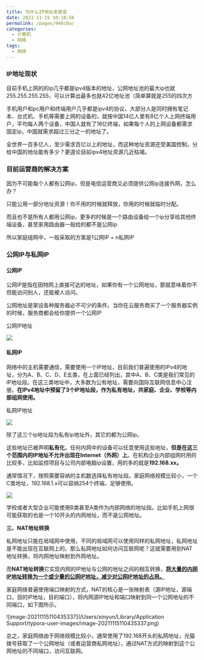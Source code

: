 ```yaml
---
title: 为什么IP地址老是变
date: 2021-11-15 10:18:56
permalink: /pages/946c8a/
categories:
  - 计算机
  - 网络
tags:
  - 网络
---
```



### IP地址现状

目前手机上网的的ip几乎都是ipv4版本的地址，公网地址池的最大ip也就255.255.255.255，可以计算出最多也就42亿地址池（简单算就是255的四次方

手机用户和pc用户和终端用户几乎都是ipv4的协议，大部分人是同时拥有笔记本、台式机、手机等需要上网的设备的，就按中国14亿人里有8亿个人上网终端用户，平均每人两个设备，中国人就有了16亿终端，如果每个人的上网设备都需求固定ip，中国就需求超过三分之一的地址了。

全世界一百多亿人，至少需求百亿以上的地址，而这种地址资源还受美国控制，分给中国的地址能有多少？更遑论目前ipv4地址资源几近枯竭。



### 目前运营商的解决方案

因为不可能每个人都有公网ip，但是电信运营商又必须提供公网ip连接外网，怎么办？

只能公用一部分地址资源！你不用的时候就释放，你用的时候就临时分配。

而且也不是所有人都用公网ip，更多的时候是一个路由设备给一个ip分享给其他终端设备，甚至家用路由器一般给的都不是公网ip

所以家庭组网中，一般采取的方案是1公网IP + n私网IP 


### 公网IP与私网IP

#### 公网IP

公网IP是指在因特网上直接可达的地址，如果你有一个公网地址，那就意味着你不但能访问别人，还能被人访问。

公网地址是架设各种服务器必不可少的条件。当你在云服务商买了一个服务器实例的时候，服务商都会给你提供一个公网IP

公网IP地址

![](https://gcy-1306312261.cos.ap-chengdu.myqcloud.com/blog/20211115110913.png)

#### 私网IP

网络中的主机需要通信，需要使用一个IP地址，目前我们普遍使用的IPv4的地址，分为A、B、C、D、E五类，在上面已经列出，其中A、B、C类是我们常见的IP地址段。在这三类地址中，大多数为公有地址，需要向国际互联网信息中心注册。**在IPv4地址中预留了3个IP地址段，作为私有地址，共家庭、企业、学校等内部组网使用。**

私网IP地址

![](https://gcy-1306312261.cos.ap-chengdu.myqcloud.com/blog/20211115105022.png)

除了这三个ip地址段为私有ip地址外，其它的都为公网ip。

这些地址已被声明**私有化**，任何内网中的设备可以任意使用这些地址，**但是在这三个范围内的IP地址不允许出现在Internet（外网）上**。在机构企业内部组网时用的比较多，比如监控项目与公司内部电脑ip设置，用的多的就是**192.168.xx。**

通常情况下，按照需要容纳的主机数选择私有地址段。家庭网络规模比较小，一个C类地址，192.168.1.x可以容纳254个终端，足够使用。

![](https://gcy-1306312261.cos.ap-chengdu.myqcloud.com/blog/20211115105554.png)

学校或者大型企业可能使用B类甚至A类作为内部网络的地址段。比如手机上网很可能获取的也是一个10开头的内网地址，而不是公网地址。



**三、NAT地址转换**

​    私网地址只能在局域网中使用，不同的局域网可以使用同样的私网地址，私网地址是不能出现在互联网上的。那么私网地址如何访问互联网呢？这就需要用到NAT地址转换，将内网地址映射到外网地址。

而**NAT地址转换**它实现内网的IP地址与公网的地址之间的相互转换，**<u>将大量的内网IP地址转换为一个或少量的公网IP地址，减少对公网IP地址的占用。</u>**

​    家庭网络普遍使用端口映射的方式，NAT的核心是一张映射表（源IP地址，源端口，目的IP地址，目的端口），将内网源IP地址和端口映射到同一个公网地址的不同端口，如下图所示。

![image-20211115110435337](/Users/xinyun/Library/Application Support/typora-user-images/image-20211115110435337.png)

总之，家庭网络由于网络规模比较小，通常使用了192.168开头的私网地址，光猫拨号获取了一个公网地址（或者运营商私网地址），通过NAT方式的映射到这个公网地址的不同端口，访问互联网。

